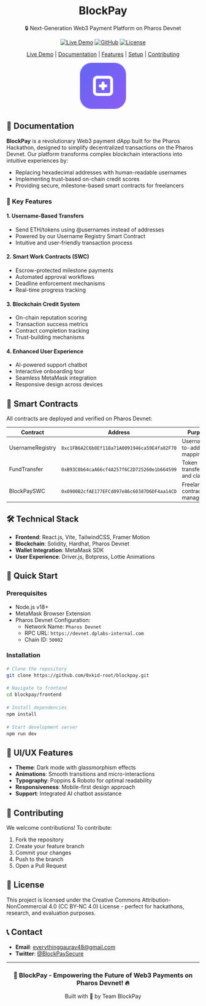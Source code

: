 <div align="center">

# BlockPay

🔒 Next-Generation Web3 Payment Platform on Pharos Devnet

[![Live Demo](https://img.shields.io/badge/Live-Demo-blue?style=for-the-badge)](https://blockpay-omega.vercel.app/)
[![GitHub](https://img.shields.io/badge/GitHub-Repository-black?style=for-the-badge&logo=github)](https://github.com/0xkid-root/blockpay)
[![License](https://img.shields.io/badge/License-CC%20BY--NC%204.0-lightgrey?style=for-the-badge)](https://creativecommons.org/licenses/by-nc/4.0/)

[Live Demo](https://blockpay-omega.vercel.app/) | [Documentation](#-documentation) | [Features](#-key-features) | [Setup](#-quick-start) | [Contributing](#-contributing)

<img src="frontend/public/favicon.svg" alt="BlockPay Logo" width="120px" height="120px">

</div>

## 📖 Documentation

**BlockPay** is a revolutionary Web3 payment dApp built for the Pharos Hackathon, designed to simplify decentralized transactions on the Pharos Devnet. Our platform transforms complex blockchain interactions into intuitive experiences by:

- Replacing hexadecimal addresses with human-readable usernames
- Implementing trust-based on-chain credit scores
- Providing secure, milestone-based smart contracts for freelancers

### 🌟 Key Features

#### 1. Username-Based Transfers
- Send ETH/tokens using @usernames instead of addresses
- Powered by our Username Registry Smart Contract
- Intuitive and user-friendly transaction process

#### 2. Smart Work Contracts (SWC)
- Escrow-protected milestone payments
- Automated approval workflows
- Deadline enforcement mechanisms
- Real-time progress tracking

#### 3. Blockchain Credit System
- On-chain reputation scoring
- Transaction success metrics
- Contract completion tracking
- Trust-building mechanisms

#### 4. Enhanced User Experience
- AI-powered support chatbot
- Interactive onboarding tour
- Seamless MetaMask integration
- Responsive design across devices

## 🔐 Smart Contracts

All contracts are deployed and verified on Pharos Devnet:

| Contract | Address | Purpose |
|----------|----------|----------|
| UsernameRegistry | `0xc1FB6A2C6b8Ef118a71A0091946ca59E4fa82F70` | Username-to-address mapping |
| FundTransfer | `0xB93C0b64caA66cf4A257f6C2D725260e1b664599` | Token transfers and claims |
| BlockPaySWC | `0x0900B2cfAE177EFCd097e86c60387D6DF4aa14CD` | Freelance contract management |

## 🛠 Technical Stack

- **Frontend**: React.js, Vite, TailwindCSS, Framer Motion
- **Blockchain**: Solidity, Hardhat, Pharos Devnet
- **Wallet Integration**: MetaMask SDK
- **User Experience**: Driver.js, Botpress, Lottie Animations

## 🚀 Quick Start

### Prerequisites

- Node.js v18+
- MetaMask Browser Extension
- Pharos Devnet Configuration:
  - Network Name: `Pharos Devnet`
  - RPC URL: `https://devnet.dplabs-internal.com`
  - Chain ID: `50002`

### Installation

```bash
# Clone the repository
git clone https://github.com/0xkid-root/blockpay.git

# Navigate to frontend
cd blockpay/frontend

# Install dependencies
npm install

# Start development server
npm run dev
```

## 🎨 UI/UX Features

- **Theme**: Dark mode with glassmorphism effects
- **Animations**: Smooth transitions and micro-interactions
- **Typography**: Poppins & Roboto for optimal readability
- **Responsiveness**: Mobile-first design approach
- **Support**: Integrated AI chatbot assistance

## 🤝 Contributing

We welcome contributions! To contribute:

1. Fork the repository
2. Create your feature branch
3. Commit your changes
4. Push to the branch
5. Open a Pull Request

## 📜 License

This project is licensed under the Creative Commons Attribution-NonCommercial 4.0 (CC BY-NC 4.0) License - perfect for hackathons, research, and evaluation purposes.

## 📞 Contact

- **Email**: everythinggaurav48@gmail.com
- **Twitter**: [@BlockPaySecure](https://x.com/BlockPaySecure)

---

<div align="center">

### 🚀 BlockPay - Empowering the Future of Web3 Payments on Pharos Devnet! 🔥

Built with 💙 by Team BlockPay

</div>
